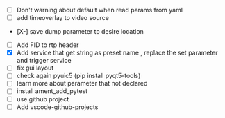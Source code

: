 - [ ] Don't warning about default when read params from yaml
- [ ] add timeoverlay to video source
- [X-] save dump parameter to desire location
- [ ] Add FID to rtp header
- [X] Add service that get string as preset name , replace the set parameter and trigger service
- [ ] fix gui layout
- [ ] check again pyuic5 (pip install pyqt5-tools)
- [ ] learn more about parameter that not declared
- [ ] install ament_add_pytest
- [ ] use github project
- [ ] Add vscode-github-projects